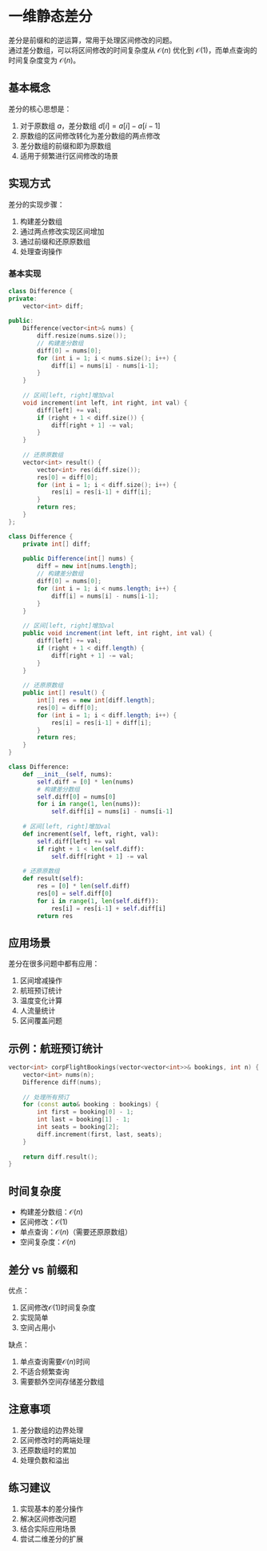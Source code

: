 # 一维静态差分

差分是前缀和的逆运算，常用于处理区间修改的问题。  
通过差分数组，可以将区间修改的时间复杂度从 $\mathcal{O}(n)$ 优化到 $\mathcal{O}(1)$，而单点查询的时间复杂度变为 $\mathcal{O}(n)$。

## 基本概念

差分的核心思想是：
1. 对于原数组 $a$，差分数组 $d[i] = a[i] - a[i-1]$
2. 原数组的区间修改转化为差分数组的两点修改
3. 差分数组的前缀和即为原数组
4. 适用于频繁进行区间修改的场景

## 实现方式

差分的实现步骤：
1. 构建差分数组
2. 通过两点修改实现区间增加
3. 通过前缀和还原原数组
4. 处理查询操作

### 基本实现

``` cpp []
class Difference {
private:
    vector<int> diff;
    
public:
    Difference(vector<int>& nums) {
        diff.resize(nums.size());
        // 构建差分数组
        diff[0] = nums[0];
        for (int i = 1; i < nums.size(); i++) {
            diff[i] = nums[i] - nums[i-1];
        }
    }
    
    // 区间[left, right]增加val
    void increment(int left, int right, int val) {
        diff[left] += val;
        if (right + 1 < diff.size()) {
            diff[right + 1] -= val;
        }
    }
    
    // 还原原数组
    vector<int> result() {
        vector<int> res(diff.size());
        res[0] = diff[0];
        for (int i = 1; i < diff.size(); i++) {
            res[i] = res[i-1] + diff[i];
        }
        return res;
    }
};
```

``` java []
class Difference {
    private int[] diff;
    
    public Difference(int[] nums) {
        diff = new int[nums.length];
        // 构建差分数组
        diff[0] = nums[0];
        for (int i = 1; i < nums.length; i++) {
            diff[i] = nums[i] - nums[i-1];
        }
    }
    
    // 区间[left, right]增加val
    public void increment(int left, int right, int val) {
        diff[left] += val;
        if (right + 1 < diff.length) {
            diff[right + 1] -= val;
        }
    }
    
    // 还原原数组
    public int[] result() {
        int[] res = new int[diff.length];
        res[0] = diff[0];
        for (int i = 1; i < diff.length; i++) {
            res[i] = res[i-1] + diff[i];
        }
        return res;
    }
}
```

``` python []
class Difference:
    def __init__(self, nums):
        self.diff = [0] * len(nums)
        # 构建差分数组
        self.diff[0] = nums[0]
        for i in range(1, len(nums)):
            self.diff[i] = nums[i] - nums[i-1]
    
    # 区间[left, right]增加val
    def increment(self, left, right, val):
        self.diff[left] += val
        if right + 1 < len(self.diff):
            self.diff[right + 1] -= val
    
    # 还原原数组
    def result(self):
        res = [0] * len(self.diff)
        res[0] = self.diff[0]
        for i in range(1, len(self.diff)):
            res[i] = res[i-1] + self.diff[i]
        return res
```

## 应用场景

差分在很多问题中都有应用：

1. 区间增减操作
2. 航班预订统计
3. 温度变化计算
4. 人流量统计
5. 区间覆盖问题

## 示例：航班预订统计

``` cpp []
vector<int> corpFlightBookings(vector<vector<int>>& bookings, int n) {
    vector<int> nums(n);
    Difference diff(nums);
    
    // 处理所有预订
    for (const auto& booking : bookings) {
        int first = booking[0] - 1;
        int last = booking[1] - 1;
        int seats = booking[2];
        diff.increment(first, last, seats);
    }
    
    return diff.result();
}
```

## 时间复杂度

- 构建差分数组：$\mathcal{O}(n)$
- 区间修改：$\mathcal{O}(1)$
- 单点查询：$\mathcal{O}(n)$（需要还原原数组）
- 空间复杂度：$\mathcal{O}(n)$

## 差分 vs 前缀和

优点：
1. 区间修改$\mathcal{O}(1)$时间复杂度
2. 实现简单
3. 空间占用小

缺点：
1. 单点查询需要$\mathcal{O}(n)$时间
2. 不适合频繁查询
3. 需要额外空间存储差分数组

## 注意事项

1. 差分数组的边界处理
2. 区间修改时的两端处理
3. 还原数组时的累加
4. 处理负数和溢出

## 练习建议

1. 实现基本的差分操作
2. 解决区间修改问题
3. 结合实际应用场景
4. 尝试二维差分的扩展